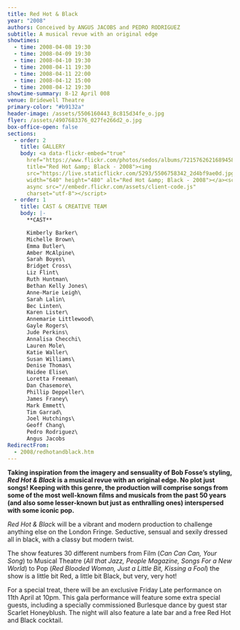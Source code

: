 ```yaml
---
title: Red Hot & Black
year: "2008"
authors: Conceived by ANGUS JACOBS and PEDRO RODRIGUEZ
subtitle: A musical revue with an original edge
showtimes:
  - time: 2008-04-08 19:30
  - time: 2008-04-09 19:30
  - time: 2008-04-10 19:30
  - time: 2008-04-11 19:30
  - time: 2008-04-11 22:00
  - time: 2008-04-12 15:00
  - time: 2008-04-12 19:30
showtime-summary: 8-12 April 008
venue: Bridewell Theatre
primary-color: "#b9132a"
header-image: /assets/5506160443_8c815d34fe_o.jpg
flyer: /assets/4907683376_027fe266d2_o.jpg
box-office-open: false
sections:
  - order: 2
    title: GALLERY
    body: <a data-flickr-embed="true"
      href="https://www.flickr.com/photos/sedos/albums/72157626216894584"
      title="Red Hot &amp; Black - 2008"><img
      src="https://live.staticflickr.com/5293/5506758342_2d4bf9ae0d.jpg"
      width="640" height="480" alt="Red Hot &amp; Black - 2008"></a><script
      async src="//embedr.flickr.com/assets/client-code.js"
      charset="utf-8"></script>
  - order: 1
    title: CAST & CREATIVE TEAM
    body: |-
      **CAST**

      Kimberly Barker\
      Michelle Brown\
      Emma Butler\
      Amber McAlpine\
      Sarah Boyes\
      Bridget Cross\
      Liz Flint\
      Ruth Huntman\
      Bethan Kelly Jones\
      Anne-Marie Leigh\
      Sarah Lalin\
      Bec Linten\
      Karen Lister\
      Annemarie Littlewood\
      Gayle Rogers\
      Jude Perkins\
      Annalisa Checchi\
      Lauren Mole\
      Katie Waller\
      Susan Williams\
      Denise Thomas\
      Haidee Elise\
      Loretta Freeman\
      Dan Chasemore\
      Phillip Deppeller\
      James Franey\
      Mark Emmett\
      Tim Garrad\
      Joel Hutchings\
      Geoff Chang\
      Pedro Rodriguez\
      Angus Jacobs
RedirectFrom:
  - 2008/redhotandblack.htm
---
```

**Taking inspiration from the imagery and sensuality of Bob Fosse’s styling, *Red Hot & Black* is a musical revue with an original edge. No plot just songs! Keeping with this genre, the production will comprise songs from some of the most well-known films and musicals from the past 50 years (and also some lesser-known but just as enthralling ones) interspersed with some iconic pop.**

*Red Hot & Blac*k will be a vibrant and modern production to challenge anything else on the London Fringe. Seductive, sensual and sexily dressed all in black, with a classy but modern twist.

The show features 30 different numbers from Film (*Can Can Can, Your Song*) to Musical Theatre (*All that Jazz, People Magazine, Songs For a New World*) to Pop (*Red Blooded Woman, Just a Little Bit, Kissing a Fool*) the show is a little bit Red, a little bit Black, but very, very hot!

For a special treat, there will be an exclusive Friday Late performance on 11th April at 10pm. This gala performance will feature some extra special guests, including a specially commissioned Burlesque dance by guest star Scarlet Honeyblush. The night will also feature a late bar and a free Red Hot and Black cocktail.
